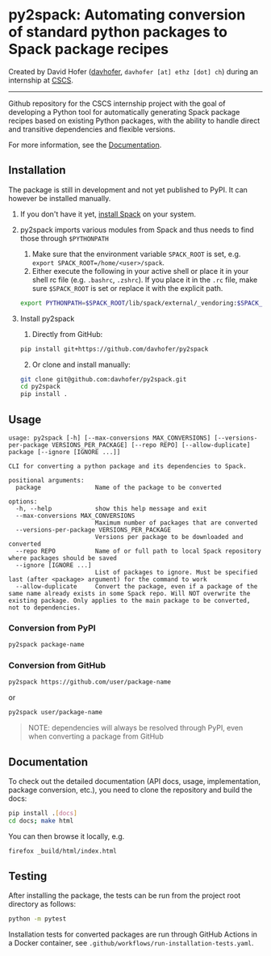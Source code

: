 # py2spack: Automating conversion of standard python packages to Spack package recipes

Created by David Hofer ([davhofer](https://github.com/davhofer), `davhofer [at] ethz [dot] ch`) during an internship at [CSCS](https://www.cscs.ch/).

---

Github repository for the CSCS internship project with the goal of developing a Python tool for automatically generating Spack package recipes based on existing Python packages, with the ability to handle direct and transitive dependencies and flexible versions.

For more information, see the [Documentation](#Documentation).

## Installation

The package is still in development and not yet published to PyPI. It can however be installed manually.

1. If you don't have it yet, [install Spack](https://spack.readthedocs.io/en/latest/getting_started.html) on your system.
2. py2spack imports various modules from Spack and thus needs to find those through `$PYTHONPATH`

   1. Make sure that the environment variable `SPACK_ROOT` is set, e.g. `export SPACK_ROOT=/home/<user>/spack`.
   2. Either execute the following in your active shell or place it in your shell rc file (e.g. `.bashrc`, `.zshrc`). If you place it in the `.rc` file, make sure `$SPACK_ROOT` is set or replace it with the explicit path.

   ```bash
   export PYTHONPATH=$SPACK_ROOT/lib/spack/external/_vendoring:$SPACK_ROOT/lib/spack/external:$SPACK_ROOT/lib/spack:$PYTHONPATH
   ```

3. Install py2spack
   1. Directly from GitHub:
   ```bash
   pip install git+https://github.com/davhofer/py2spack
   ```
   2. Or clone and install manually:
   ```bash
   git clone git@github.com:davhofer/py2spack.git
   cd py2spack
   pip install .
   ```

## Usage

```
usage: py2spack [-h] [--max-conversions MAX_CONVERSIONS] [--versions-per-package VERSIONS_PER_PACKAGE] [--repo REPO] [--allow-duplicate] package [--ignore [IGNORE ...]]

CLI for converting a python package and its dependencies to Spack.

positional arguments:
  package               Name of the package to be converted

options:
  -h, --help            show this help message and exit
  --max-conversions MAX_CONVERSIONS
                        Maximum number of packages that are converted
  --versions-per-package VERSIONS_PER_PACKAGE
                        Versions per package to be downloaded and converted
  --repo REPO           Name of or full path to local Spack repository where packages should be saved
  --ignore [IGNORE ...]
                        List of packages to ignore. Must be specified last (after <package> argument) for the command to work
  --allow-duplicate     Convert the package, even if a package of the same name already exists in some Spack repo. Will NOT overwrite the existing package. Only applies to the main package to be converted, not to dependencies.
```

### Conversion from PyPI

```bash
py2spack package-name
```

### Conversion from GitHub

```bash
py2spack https://github.com/user/package-name
```

or

```bash
py2spack user/package-name
```

> NOTE: dependencies will always be resolved through PyPI, even when converting a package from GitHub

## Documentation

To check out the detailed documentation (API docs, usage, implementation, package conversion, etc.), you need to clone the repository and build the docs:

```bash
pip install .[docs]
cd docs; make html
```

You can then browse it locally, e.g.

```bash
firefox _build/html/index.html
```

## Testing

After installing the package, the tests can be run from the project root directory as follows:

```bash
python -m pytest
```

Installation tests for converted packages are run through GitHub Actions in a Docker container, see `.github/workflows/run-installation-tests.yaml`.
